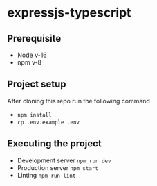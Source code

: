 # expressjs-typescript
## Prerequisite
- Node v-16
- npm v-8
## Project setup
After cloning this repo run the following command
- `npm install`
- `cp .env.example .env`
## Executing the project
- Development server `npm run dev`
- Production server `npm start`
- Linting `npm run lint`
